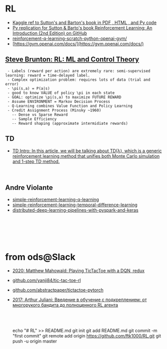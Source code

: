 # RL

* [Kaggle ref to Sutton's and Barton's book in PDF , HTML , and Py code](https://www.kaggle.com/c/google-football/discussion/187658)<br>
* [Py replication for Sutton & Barto's book Reinforcement Learning: An Introduction (2nd Edition) on GitHub](https://github.com/ShangtongZhang/reinforcement-learning-an-introduction)<br>
* [reinforcement-q-learning-scratch-python-openai-gym/](https://www.learndatasci.com/tutorials/reinforcement-q-learning-scratch-python-openai-gym/)<br>
* [https://gym.openai.com/docs/](https://gym.openai.com/docs/)<br>


## [Steve Brunton: RL: ML and Control Theory](https://www.youtube.com/watch?v=0MNVhXEX9to)
     - Labels (reward per action) are extremely rare: semi-supervised learning: reward = time-delayed label.
     - Complex optimization problem: requires lots of data (trial and error)
     - \pi(s,a) = P(a|s)
     - good to know VALUE of policy \pi in each state
     - GOAL: optimize \pi(s,a) to maximize FUTURE REWARD
     - Assume ENVIRONMENT = Markov Decision Process
     - Q-Learning combines Value Function and Policy Learning
     - Credit Assignment Process (Minsky ~1960)
       -- Dense vs Sparse Reward
       -- Sample Efficiency
       -- Reward shaping (approximate intermidiate rewards)
       
      


## TD
* [TD Intro: In this article, we will be talking about TD(λ), which is a generic reinforcement learning method that unifies both Monte Carlo simulation and 1-step TD method.](https://towardsdatascience.com/reinforcement-learning-td-%CE%BB-introduction-686a5e4f4e60)<br>
[]()<br>
[]()<br>

## Andre Violante
* [simple-reinforcement-learning-q-learning](https://towardsdatascience.com/simple-reinforcement-learning-q-learning-fcddc4b6fe56)<br>
* [simple-reinforcement-learning-temporal-difference-learning](https://towardsdatascience.com/simple-reinforcement-learning-temporal-difference-learning-53d1b3263d79)<br>
* [distributed-deep-learning-pipelines-with-pyspark-and-keras](https://towardsdatascience.com/distributed-deep-learning-pipelines-with-pyspark-and-keras-a3a1c22b9239)<br>
[]()<br>
[]()<br>
[]()<br>
[]()<br>
[]()<br>

# from ods@Slack
* [2020: Matthew Mahowald:  Playing TicTacToe with a DQN, redux](https://mahowald.github.io/pytorch-dqn/)<br>
* [github.com/yanji84/tic-tac-toe-rl](https://github.com/yanji84/tic-tac-toe-rl)<br>
* [github.com/abstractpaper/tictactoe-pytorch](https://github.com/abstractpaper/tictactoe-pytorch)<br>
* [2017: Arthur Juliani: Введение в обучение с подкреплением: от многорукого бандита до полноценного RL агента](https://habr.com/en/company/newprolab/blog/343834/)<br>
[]()<br>
[]()<br>
[]()<br>



























    echo "# RL" >> README.md
    git init
    git add README.md
    git commit -m "first commit"
    git remote add origin https://github.com/ftk1000/RL.git
    git push -u origin master
    
    
